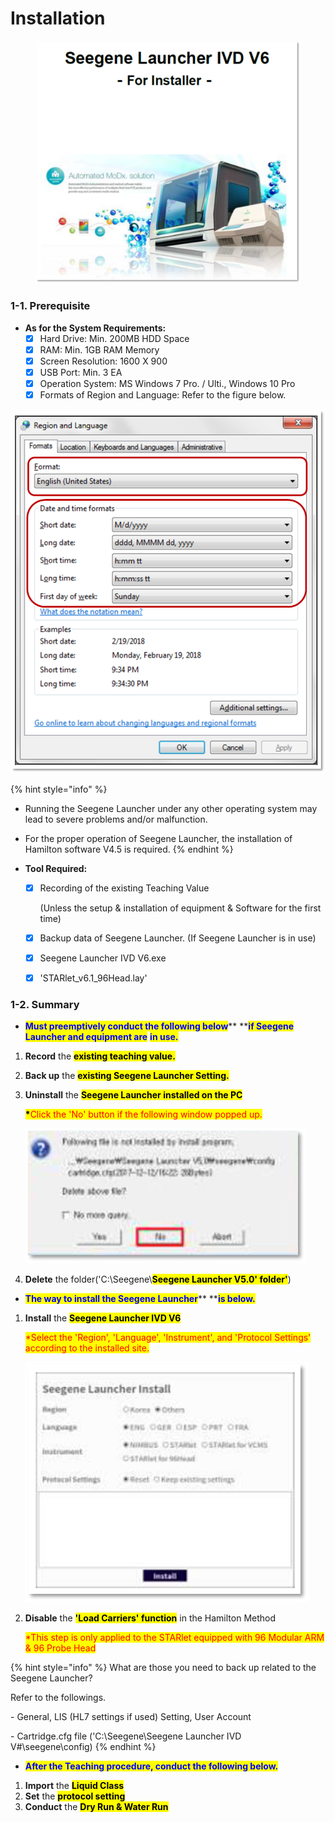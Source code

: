 # Installation

<figure><img src="../../../../.gitbook/assets/image (69).png" alt=""><figcaption></figcaption></figure>

### &#x20;       1-1. Prerequisite

* **As for the System Requirements:**
  * [x] Hard Drive: Min. 200MB HDD Space
  * [x] RAM: Min. 1GB RAM Memory
  * [x] Screen Resolution: 1600 X 900
  * [x] USB Port: Min. 3 EA
  * [x] Operation System: MS Windows 7 Pro. / Ulti., Windows 10 Pro
  * [x] Formats of Region and Language: Refer to the figure below.

&#x20;                                                      ![](<../../../../.gitbook/assets/image (43).png>)

{% hint style="info" %}
* Running the Seegene Launcher under any other operating system may lead to severe problems and/or malfunction.
* For the proper operation of Seegene Launcher, the installation of Hamilton software V4.5 is required.
{% endhint %}

*   **Tool Required:**

    *   [x] Recording of the existing Teaching Value&#x20;

        (Unless the setup & installation of equipment & Software for the first time)
    * [x] Backup data of Seegene Launcher. (If Seegene Launcher is in use)
    * [x] Seegene Launcher IVD V6.exe
    * [x] 'STARlet\_v6.1\_96Head.lay'



### &#x20;       1-2. Summary

* <mark style="color:blue;">**Must preemptively conduct the following below**</mark>** **<mark style="color:blue;background-color:yellow;">**if Seegene Launcher and equipment are**</mark> <mark style="color:blue;background-color:yellow;">**in use.**</mark>

1. **Record** the <mark style="background-color:yellow;">**existing teaching value.**</mark>
2. **Back up** the <mark style="background-color:yellow;">**existing Seegene Launcher Setting.**</mark>
3.  **Uninstall** the <mark style="background-color:yellow;">**Seegene Launcher installed on the PC**</mark>

    <mark style="color:red;"><mark style="background-color:yellow;">**\***<mark style="background-color:yellow;"></mark><mark style="color:red;">Click the 'No' button if the following window popped up.</mark>

    &#x20;              ![](<../../../../.gitbook/assets/image (125).png>)
4. **Delete** the folder('C:\Seegene\\<mark style="background-color:yellow;">**Seegene Launcher V5.0' folder'**</mark>)





* <mark style="color:blue;background-color:yellow;">**The way to install the Seegene Launcher**</mark>** **<mark style="color:blue;">**is below.**</mark>

1.  **Install** the <mark style="background-color:yellow;">**Seegene Launcher IVD V6**</mark>

    <mark style="color:red;">\*Select the 'Region', 'Language', 'Instrument', and 'Protocol Settings' according to the installed site.</mark>

    &#x20;             ![](<../../../../.gitbook/assets/image (103).png>)
2.  **Disable** the <mark style="background-color:yellow;">**'Load Carriers' function**</mark> in the Hamilton Method

    <mark style="color:red;">\*This step is only applied to the STARlet equipped with 96 Modular ARM & 96 Probe Head</mark>

{% hint style="info" %}
What are those you need to back up related to the Seegene Launcher?

Refer to the followings.

&#x20;\- General, LIS (HL7 settings if used) Setting, User Account

&#x20;\- Cartridge.cfg file ('C:\Seegene\Seegene Launcher IVD V#\seegene\config)
{% endhint %}



* <mark style="color:blue;background-color:yellow;">**After the Teaching procedure**</mark><mark style="color:blue;">**, conduct the following below.**</mark>

1. **Import** the <mark style="background-color:yellow;">**Liquid Class**</mark>
2. **Set** the <mark style="background-color:yellow;">**protocol setting**</mark>
3. **Conduct** the <mark style="background-color:yellow;">**Dry Run & Water Run**</mark>
